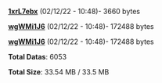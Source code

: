 [**1xrL7ebx**](/data/1xrL7ebx.txt) (02/12/22 - 10:48)- 3660 bytes

[**wgWMi1J6**](/data/wgWMi1J6.txt) (02/12/22 - 10:48)- 172488 bytes

[**wgWMi1J6**](/data/wgWMi1J6.txt) (02/12/22 - 10:48)- 172488 bytes

**Total Datas**: 6053

**Total Size**: 33.54 MB / 33.5 MB